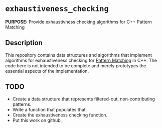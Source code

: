 # `exhaustiveness_checking`

**PURPOSE:** Provide exhaustivness checking algorithms for C++ Pattern Matching

## Description

This repository contains data structures and algorithms that implement
algorithms for exhaustiveness checking for [Pattern
Matching](http://www.open-std.org/JTC1/SC22/WG21/docs/papers/2020/p1371r2.pdf)
in C++. The code here is not intended to be complete and merely prototypes the
essential aspects of the implementation.

## TODO

- Create a data structure that represents filtered-out, non-contributing patterns.
- Write a function that populates that.
- Create the exhaustiveness checking function.
- Put this work on github.
